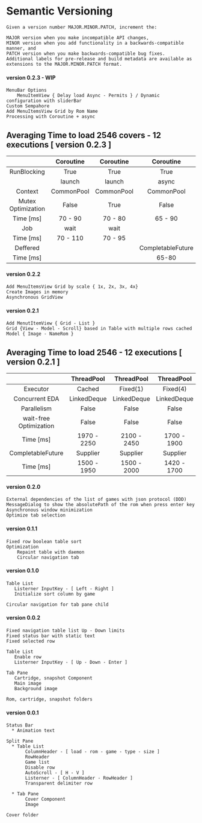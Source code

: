 Semantic Versioning
=========

```
Given a version number MAJOR.MINOR.PATCH, increment the:

MAJOR version when you make incompatible API changes,
MINOR version when you add functionality in a backwards-compatible manner, and
PATCH version when you make backwards-compatible bug fixes.
Additional labels for pre-release and build metadata are available as extensions to the MAJOR.MINOR.PATCH format.
```

#### version 0.2.3  - WIP
```
MenuBar Options
    MenuItemView { Delay load Async - Permits } / Dynamic configuration with sliderBar
Custom Sempahore
Add MenuItemsView Grid by Rom Name
Processing with Coroutine + async
```
## Averaging Time to load 2546 covers - 12 executions [ version 0.2.3 ] 

|                    	|  Coroutine  	|  Coroutine  	|     Coroutine     	|     Coroutine      	|
|:------------------:	|:-----------:	|:-----------:	|:-----------------:	|:-----------------:	|
|     RunBlocking    	|     True    	|     True    	|        True       	|        True       	|
|                    	| launch<Job> 	| launch<Job> 	|  async<Deferred>  	|  async<Deferred>  	|
|       Context      	|  CommonPool 	|  CommonPool 	|     CommonPool    	|     CommonPool    	|
| Mutex Optimization 	|    False    	|     True    	|       False       	|        True       	|
|      Time [ms]     	|   70 - 90   	|   70 - 80   	|      65 - 90      	|      50 - 60      	|
|         Job        	|     wait    	|     wait    	|                   	|                   	|
|      Time [ms]     	| 70 - 110    	| 70 - 95     	|                   	|                   	|
|      Deffered      	|             	|             	| CompletableFuture 	| CompletableFuture 	|
|      Time [ms]     	|             	|             	|       65-80       	|       50-79       	|


#### version 0.2.2 
```
Add MenuItemsView Grid by scale { 1x, 2x, 3x, 4x}
Create Images in memory
Asynchronous GridView
```

#### version 0.2.1
```
Add MenutItemView { Grid - List }
Grid {View - Model - Scroll} based in Table with multiple rows cached
Model { Image - NameRom }
```
## Averaging Time to load 2546 - 12 executions [ version 0.2.1 ]

|                        	|  ThreadPool  	|  ThreadPool 	|  ThreadPool 	|  ThreadPoolExecutor 	|       Thread      	|       Thread      	|
|:----------------------:	|:------------:	|:-----------:	|:-----------:	|:-------------------:	|:-----------------:	|:-----------------:	|
|        Executor        	|    Cached    	|  Fixed(1)   	|  Fixed(4)   	|      Fixed(4)       	| ForkJoinPool(4)   	| ForkJoinPool(1)   	|
|     Concurrent  EDA    	|  LinkedDeque 	| LinkedDeque 	| LinkedDeque 	| LinkedBlockingDeque 	|    LinkedQueue    	|    LinkedQueue    	|
| Parallelism            	| False        	| False       	|    False    	|         True        	|        True       	| True              	|
| wait-free Optimization 	|     False    	|    False    	|    False    	|         True        	|       False       	|       False       	|
| Time [ms]              	| 1970 - 2250  	| 2100 - 2450 	| 1700 - 1900 	|     1200 - 1300     	|    1200 - 1340    	| 1900 - 2100       	|
|    CompletableFuture   	|   Supplier   	|   Supplier  	|   Supplier  	|       Supplier      	|      Supplier     	|      Supplier     	|
|  Time [ms]             	| 1500 - 1950  	| 1500 - 2000 	| 1420 - 1700 	| 1100 - 1350         	| 700 - 1240        	| 1500 - 1700       	|


#### version 0.2.0
```
External dependencies of the list of games with json protocol (DDD)
MessageDialog to show the absolutePath of the rom when press enter key
Asynchronous window minimization
Optimize tab selection
```

#### version 0.1.1
```
Fixed row boolean table sort
Optimization 
    Repaint table with daemon
    Circular navigation tab

```

#### version 0.1.0
```
Table List
   Listerner InputKey - [ Left - Right ]
   Initialize sort column by game
   
Circular navigation for tab pane child

```

#### version 0.0.2
```
Fixed navigation table list Up - Down limits
Fixed status bar with static text
Fixed selected row

Table List
   Enable row
   Listerner InputKey - [ Up - Down - Enter ]

Tab Pane
   Cartridge, snapshot Component
   Main image
   Background image

Rom, cartridge, snapshot folders
```

#### version 0.0.1
```
Status Bar
  * Animation text
  
Split Pane
  * Table List
       ColumnHeader - [ load - rom - game - type - size ]
       RowHeader
       Game list
       Disable row
       AutoScroll - [ H - V ] 
       Listerner - [ ColumnHeader - RowHeader ]
       Transparent delimiter row

  * Tab Pane
       Cover Component
       Image
       
Cover folder
```
